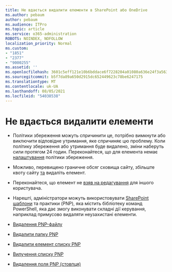 ```yaml
---
title: Не вдається видалити елементи в SharePoint або OneDrive
ms.author: pebaum
author: pebaum
ms.audience: ITPro
ms.topic: article
ms.service: o365-administration
ROBOTS: NOINDEX, NOFOLLOW
localization_priority: Normal
ms.custom:
- "1851"
- "2377"
- "9000255"
ms.assetid: ''
ms.openlocfilehash: 3601c5eff121e10b6bddace6f7228204a01080a636e24f3a56373fe8d469c799
ms.sourcegitcommit: b5f7da89a650d2915dc652449623c78be6247175
ms.translationtype: MT
ms.contentlocale: uk-UA
ms.lasthandoff: 08/05/2021
ms.locfileid: "54038538"
---
```

# <a name="unable-to-delete-items"></a>Не вдається видалити елементи

- Політики збереження можуть спричинити це, потрібно вимкнути або виключити відповідне утримання, яке спричиняє цю проблему. Коли політику збереження або утримання буде видалено, зміни наберуть сили протягом 24 годин. Переконайтеся, що для елемента немає [налаштування](https://docs.microsoft.com/microsoft-365/compliance/retention-policies) політики збереження.

- Можливо, перевищено граничне обсяг сховища сайту, збільште квоту сайту [та](https://docs.microsoft.com/powershell/module/sharepoint-online/set-sposite?view=sharepoint-ps) видаліть елемент.

- Переконайтеся, що елемент не [взяв на редагування](https://support.office.com/article/check-out-check-in-or-discard-changes-to-files-in-a-library-7e2c12a9-a874-4393-9511-1378a700f6de) для іншого користувача.

- Нарешті, адміністратори можуть використовувати [SharePoint шаблони](https://docs.microsoft.com/powershell/sharepoint/sharepoint-pnp/sharepoint-pnp-cmdlets?view=sharepoint-ps#installation) та практики (PNP), яка містить бібліотеку команд PowerShell, яка дає змогу виконувати складні дії керування, наприклад примусово видаляти неузахистані елементи.
- [Видалення PNP-файлу](https://docs.microsoft.com/powershell/module/sharepoint-pnp/remove-pnpfile?view=sharepoint-ps)
- [Видалити папку PNP](https://docs.microsoft.com/powershell/module/sharepoint-pnp/remove-pnpfolder?view=sharepoint-ps)
- [Видалити елемент списку PNP](https://docs.microsoft.com/powershell/module/sharepoint-pnp/remove-pnplistitem?view=sharepoint-ps)
- [Вилучення списку PNP](https://docs.microsoft.com/powershell/module/sharepoint-pnp/remove-pnplist?view=sharepoint-ps)
- [Видалення поля PNP (стовпця)](https://docs.microsoft.com/powershell/module/sharepoint-pnp/remove-pnpfield?view=sharepoint-ps)